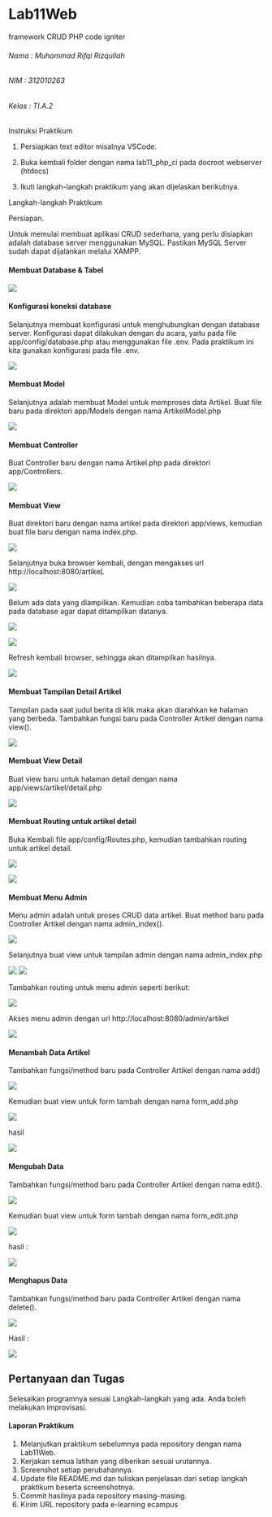 # Lab11Web 
framework CRUD PHP code igniter

###### Nama : Muhammad Rifqi Rizqullah
###### NIM : 312010263
###### Kelas : TI.A.2

Instruksi Praktikum

1. Persiapkan text editor misalnya VSCode.

2. Buka kembali folder dengan nama lab11_php_ci pada docroot webserver (htdocs)

3. Ikuti langkah-langkah praktikum yang akan dijelaskan berikutnya.

Langkah-langkah Praktikum

Persiapan.

Untuk memulai membuat aplikasi CRUD sederhana, yang perlu disiapkan adalah 
database server menggunakan MySQL. Pastikan MySQL Server sudah dapat dijalankan 
melalui XAMPP.

#### Membuat Database & Tabel

![](img/1%20satu.jpg)



#### Konfigurasi koneksi database
Selanjutnya membuat konfigurasi untuk menghubungkan dengan database server. 
Konfigurasi dapat dilakukan dengan du acara, yaitu pada file app/config/database.php
atau menggunakan file .env. Pada praktikum ini kita gunakan konfigurasi pada file .env.

![](img/2%20dua.jpg)

#### Membuat Model
Selanjutnya adalah membuat Model untuk memproses data Artikel. Buat file baru pada 
direktori app/Models dengan nama ArtikelModel.php

![](img/3a%20view.jpg)



#### Membuat Controller
Buat Controller baru dengan nama Artikel.php pada direktori app/Controllers. 

![](img/3b%20controller.jpg)


#### Membuat View
Buat direktori baru dengan nama artikel pada direktori app/views, kemudian buat file 
baru dengan nama index.php. 

![](img/3c%20view.jpg)

Selanjutnya buka browser kembali, dengan mengakses url http://localhost:8080/artikeL

![](img/4%20empat.jpg)

Belum ada data yang diampilkan. Kemudian coba tambahkan beberapa data pada 
database agar dapat ditampilkan datanya.

![](img/5%20lima.jpg)

![](img/6%20enam.jpg)

Refresh kembali browser, sehingga akan ditampilkan hasilnya.


![](img/7%20right.jpg)


#### Membuat Tampilan Detail Artikel
Tampilan pada saat judul berita di klik maka akan diarahkan ke halaman yang berbeda. 
Tambahkan fungsi baru pada Controller Artikel dengan nama view().

![](img/8a%20detailcontroller.jpg)


#### Membuat View Detail
Buat view baru untuk halaman detail dengan nama app/views/artikel/detail.php

![](img/8b%20detailview.jpg)


#### Membuat Routing untuk artikel detail
Buka Kembali file app/config/Routes.php, kemudian tambahkan routing untuk artikel 
detail.

![](img/8c%20detailroutes.jpg)

![](img/8d%20delapan.jpg)

#### Membuat Menu Admin
Menu admin adalah untuk proses CRUD data artikel. Buat method baru pada 
Controller Artikel dengan nama admin_index(). 

![](img/9%20controlleradmin.jpg)


Selanjutnya buat view untuk tampilan admin dengan nama admin_index.php

![](img/9%20view.jpg)
![](img/9%20view2.jpg)

Tambahkan routing untuk menu admin seperti berikut:

![](img/9%20routes.jpg)


Akses menu admin dengan url http://localhost:8080/admin/artikel

![](img/admin%20css.jpg)


#### Menambah Data Artikel
Tambahkan fungsi/method baru pada Controller Artikel dengan nama add()

![](img/10%20controller.jpg)


Kemudian buat view untuk form tambah dengan nama form_add.php

![](img/10%20view.jpg)

hasil 

![](img/10%20xadminadd.jpg)

#### Mengubah Data
Tambahkan fungsi/method baru pada Controller Artikel dengan nama edit(). 

![](img/11%20edit1controller.jpg)


Kemudian buat view untuk form tambah dengan nama form_edit.php

![](img/11%20edit2view.jpg)

hasil : 

![](img/11%20edit3.jpg)


#### Menghapus Data
Tambahkan fungsi/method baru pada Controller Artikel dengan nama delete().

![](img/12%20hapus.jpg)

Hasil :

![](img/12%20hapus1.jpg)

## Pertanyaan dan Tugas

Selesaikan programnya sesuai Langkah-langkah yang ada. Anda boleh melakukan 
improvisasi.

#### Laporan Praktikum

1. Melanjutkan praktikum sebelumnya pada repository dengan nama Lab11Web.
2. Kerjakan semua latihan yang diberikan sesuai urutannya.
3. Screenshot setiap perubahannya.
4. Update file README.md dan tuliskan penjelasan dari setiap langkah praktikum 
beserta screenshotnya.
5. Commit hasilnya pada repository masing-masing.
6. Kirim URL repository pada e-learning ecampus

